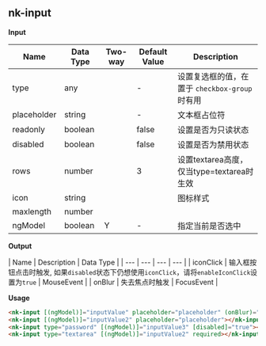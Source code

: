 ## nk-input

**Input**

| Name| Data Type | Two-way | Default Value | Description |
| --- | --- | --- | --- | --- |
| type | any | |- |设置复选框的值，在置于 `checkbox-group` 时有用 | 
| placeholder | string | |- |文本框占位符 | 
| readonly | boolean | |false |设置是否为只读状态 | 
| disabled | boolean | |false |设置是否为禁用状态 | 
| rows  | number | |3 |设置textarea高度，仅当type=textarea时生效| 
| icon  | string | | | 图标样式 |
| maxlength | number | | | |
| ngModel  | boolean | Y | - |指定当前是否选中| 

**Output**

| Name | Description | Data Type |
| --- | --- | --- | --- |
| iconClick | 输入框按钮点击时触发, 如果`disabled`状态下仍想使用`iconClick`，请将`enableIconClick`设置为`true` | MouseEvent |
| onBlur | 失去焦点时触发 | FocusEvent |

**Usage**

```html
<nk-input [(ngModel)]="inputValue" placeholder="placeholder" (onBlur)="onBlur($event)"></nk-input>
<nk-input [(ngModel)]="inputValue2" placeholder="placeholder"></nk-input>
<nk-input type="password" [(ngModel)]="inputValue3" [disabled]="true"></nk-input>
<nk-input type="textarea" [(ngModel)]="inputValue2" required></nk-input>
```
